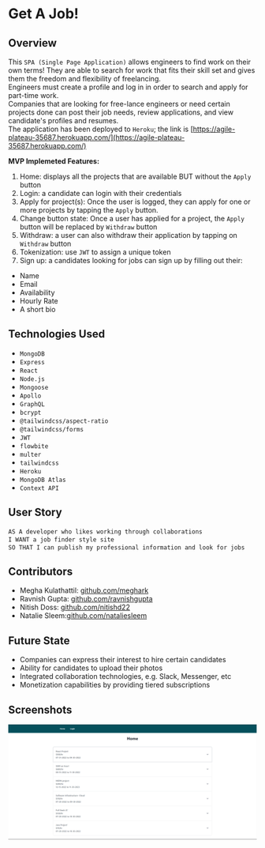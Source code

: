 # Get A Job!

## Overview
This `SPA (Single Page Application)` allows engineers to find work on their own terms! They are able to search for work that fits their skill set and gives them the freedom and flexibility of freelancing. <br>
Engineers must create a profile and log in in order to search and apply for part-time work. <br>
Companies that are looking for free-lance engineers or need certain projects done can post their job needs, review applications, and view candidate's profiles and resumes.<br>
The application has been deployed to `Heroku`; the link is [https://agile-plateau-35687.herokuapp.com/](https://agile-plateau-35687.herokuapp.com/)

**MVP Implemeted Features:**
1. Home: displays all the projects that are available BUT without the `Apply` button 
1. Login: a candidate can login with their credentials 
1. Apply for project(s): Once the user is logged, they can apply for one or more projects by tapping the `Apply` button. 
1. Change button state: Once a user has applied for a project, the `Apply` button will be replaced by `Withdraw` button
1. Withdraw: a user can also withdraw their application by tapping on `Withdraw` button
1. Tokenization: use `JWT` to assign a unique token 
1. Sign up: a candidates looking for jobs can sign up by filling out their:
- Name
- Email
- Availability
- Hourly Rate
- A short bio 


## Technologies Used
- `MongoDB`
- `Express`
- `React`
- `Node.js`
- `Mongoose`
- `Apollo`
- `GraphQL`
- `bcrypt`
- `@tailwindcss/aspect-ratio`
- `@tailwindcss/forms`
- `JWT`
- `flowbite`
- `multer`
- `tailwindcss`
- `Heroku`
- `MongoDB Atlas`
- `Context API`



## User Story
```
AS A developer who likes working through collaborations
I WANT a job finder style site
SO THAT I can publish my professional information and look for jobs
```

## Contributors
- Megha Kulathattil: [github.com/meghark](https://github.com/meghark)
- Ravnish Gupta: [github.com/ravnishgupta](https://github.com/ravnishgupta)
- Nitish Doss: [github.com/nitishd22](https://github.com/nitishd22)
- Natalie Sleem:[github.com/nataliesleem](https://github.com/nataliesleem)

## Future State
- Companies can express their interest to hire certain candidates
- Ability for candidates to upload their photos
- Integrated collaboration technologies, e.g. Slack, Messenger, etc
- Monetization capabilities by providing tiered subscriptions 

## Screenshots 


![Screenshot of the application](/images/application-screenshot.PNG)